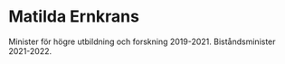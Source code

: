 # Matilda Ernkrans

Minister för högre utbildning och forskning 2019-2021. Biståndsminister 2021-2022.
